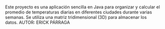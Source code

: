 Este proyecto es una aplicación sencilla en Java para organizar y calcular el promedio de temperaturas diarias en diferentes ciudades durante varias semanas. Se utiliza una matriz tridimensional (3D) para almacenar los datos.
AUTOR: ERICK PÁRRAGA
